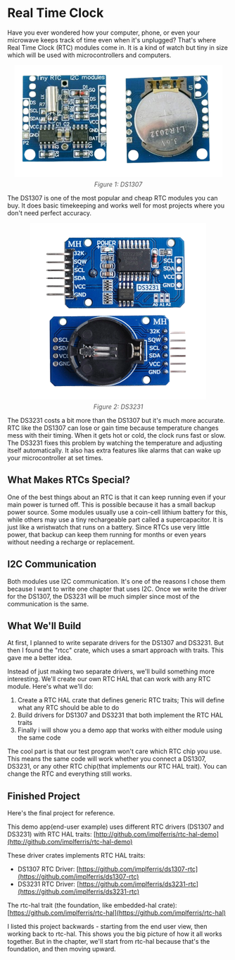 # Real Time Clock

Have you ever wondered how your computer, phone, or even your microwave keeps track of time even when it's unplugged? That's where Real Time Clock (RTC) modules come in. It is a kind of watch but tiny in size which will be used with microcontrollers and computers.

<div style="text-align: center;">
  <a href="./images/ds1307.png"><img style="display: block; margin: auto;" alt="DS1307" src="./images/ds1307.png"/></a>
  <figcaption style="font-style: italic; margin-top: 8px; color: #555;">
    Figure 1: DS1307
  </figcaption>
</div> 

The DS1307 is one of the most popular and cheap RTC modules you can buy. It does basic timekeeping and works well for most projects where you don't need perfect accuracy.

<div style="text-align: center;">
  <a href="./images/DS3231.png"><img style="display: block; margin: auto;" alt="DS3231" src="./images/DS3231.png"/></a>
  <figcaption style="font-style: italic; margin-top: 8px; color: #555;">
    Figure 2: DS3231
  </figcaption>
</div> 

The DS3231 costs a bit more than the DS1307 but it's much more accurate. RTC like the DS1307 can lose or gain time because temperature changes mess with their timing. When it gets hot or cold, the clock runs fast or slow. The DS3231 fixes this problem by watching the temperature and adjusting itself automatically. It also has extra features like alarms that can wake up your microcontroller at set times.

## What Makes RTCs Special?

One of the best things about an RTC is that it can keep running even if your main power is turned off. This is possible because it has a small backup power source. Some modules usually use a coin-cell lithium battery for this, while others may use a tiny rechargeable part called a supercapacitor. It is just like a wristwatch that runs on a battery. Since RTCs use very little power, that backup can keep them running for months or even years without needing a recharge or replacement.

## I2C Communication

Both modules use I2C communication. It's one of the reasons I chose them because I want to write one chapter that uses I2C. Once we write the driver for the DS1307, the DS3231 will be much simpler since most of the communication is the same.

## What We'll Build

At first, I planned to write separate drivers for the DS1307 and DS3231. But then I found the "rtcc" crate, which uses a smart approach with traits. This gave me a better idea.

Instead of just making two separate drivers, we'll build something more interesting. We'll create our own RTC HAL that can work with any RTC module. Here's what we'll do:

1. Create a RTC HAL crate that defines generic RTC traits; This will define what any RTC should be able to do
2. Build drivers for DS1307 and DS3231 that both implement the RTC HAL traits
3. Finally i will show you a demo app that works with either module using the same code

The cool part is that our test program won't care which RTC chip you use. This means the same code will work whether you connect a DS1307, DS3231, or any other RTC chip(that implements our RTC HAL trait). You can change the RTC and everything still works.

## Finished Project

Here's the final project for reference.

This demo app(end-user example) uses different RTC drivers (DS1307 and DS3231) with RTC HAL traits:
[http://github.com/implferris/rtc-hal-demo](http://github.com/implferris/rtc-hal-demo)

These driver crates implements RTC HAL traits:
- DS1307 RTC Driver: [https://github.com/implferris/ds1307-rtc](https://github.com/implferris/ds1307-rtc)
- DS3231 RTC Driver: [https://github.com/implferris/ds3231-rtc](https://github.com/implferris/ds3231-rtc)

The rtc-hal trait (the foundation, like embedded-hal crate):
[https://github.com/implferris/rtc-hal](https://github.com/implferris/rtc-hal)

I listed this project backwards - starting from the end user view, then working back to rtc-hal. This shows you the big picture of how it all works together. But in the chapter, we'll start from rtc-hal because that's the foundation, and then moving upward.
 